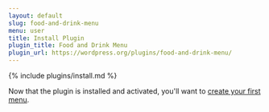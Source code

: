 ```yaml
---
layout: default
slug: food-and-drink-menu
menu: user
title: Install Plugin
plugin_title: Food and Drink Menu
plugin_url: https://wordpress.org/plugins/food-and-drink-menu/
---
```

{% include plugins/install.md %}

Now that the plugin is installed and activated, you'll want to [create your first menu](create-menu).
